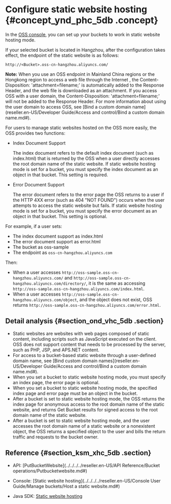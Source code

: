 # Configure static website hosting {#concept_ynd_phc_5db .concept}

In the [OSS console](https://partners-intl.console.aliyun.com/#/oss), you can set up your buckets to work in static website hosting mode.

If your selected bucket is located in Hangzhou, after the configuration takes effect, the endpoint of the static website is as follows:

```
http://<Bucket>.oss-cn-hangzhou.aliyuncs.com/
```

**Note:** When you use an OSS endpoint in Mainland China regions or the Hongkong region to access a web file through the Internet , the Content-Disposition: 'attachment=filename;' is automatically added to the Response Header, and the web file is downloaded as an attachment. If you access OSS with a user domain, the Content-Disposition: 'attachment=filename;' will not be added to the Response Header. For more information about using the user domain to access OSS, see [Bind a custom domain name](reseller.en-US/Developer Guide/Access and control/Bind a custom domain name.md#).

For users to manage static websites hosted on the OSS more easily, the OSS provides two functions:

-   Index Document Support

    The index document refers to the default index document \(such as index.html\) that is returned by the OSS when a user directly accesses the root domain name of the static website. If static website hosting mode is set for a bucket, you must specify the index document as an object in that bucket. This setting is required.

-   Error Document Support

    The error document refers to the error page the OSS returns to a user if the HTTP 4XX error \(such as 404 "NOT FOUND"\) occurs when the user attempts to access the static website but fails. If static website hosting mode is set for a bucket, you must specify the error document as an object in that bucket. This setting is optional.


For example, if a user sets:

-   The index document support as index.html
-   The error document support as error.html
-   The bucket as oss-sample
-   The endpoint as `oss-cn-hangzhou.aliyuncs.com`

Then:

-   When a user accesses `http://oss-sample.oss-cn-hangzhou.aliyuncs.com/` and `http://oss-sample.oss-cn-hangzhou.aliyuncs.com/directory/`, it is the same as accessing `http://oss-sample.oss-cn-hangzhou.aliyuncs.com/index.html`.
-   When a user accesses `http://oss-sample.oss-cn-hangzhou.aliyuncs.com/object`, and the object does not exist, OSS returns `http://oss-sample.oss-cn-hangzhou.aliyuncs.com/error.html`.

## Detail analysis {#section_ond_vhc_5db .section}

-   Static websites are websites with web pages composed of static content, including scripts such as JavaScript executed on the client. OSS does not support content that needs to be processed by the server, such as PHP, JSP, and APS.NET content.
-   For access to a bucket-based static website through a user-defined domain name, see [Bind custom domain names](reseller.en-US/Developer Guide/Access and control/Bind a custom domain name.md#).
-   When you set a bucket to static website hosting mode, you must specify an index page, the error page is optional.
-   When you set a bucket to static website hosting mode, the specified index page and error page must be an object in the bucket.
-   After a bucket is set to static website hosting mode, the OSS returns the index page for anonymous access to the root domain name of the static website, and returns Get Bucket results for signed access to the root domain name of the static website.
-   After a bucket is set to static website hosting mode, and the user accesses the root domain name of a static website or a nonexistent object, the OSS returns a specified object to the user and bills the return traffic and requests to the bucket owner.

## Reference {#section_ksm_xhc_5db .section}

-   API: [PutBucketWebsite](../../../../reseller.en-US/API Reference/Bucket operations/Putbucketwebsite.md#)

-   Console: [Static website hosting](../../../../reseller.en-US/Console User Guide/Manage buckets/Host a static website.md#)

-   Java SDK: [Static website hosting](https://partners-intl.aliyun.com/help/doc-detail/32020.htm)

